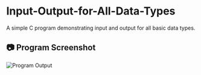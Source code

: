 # Input-Output-for-All-Data-Types
A simple C program demonstrating input and output for all basic data types.
## 📷 Program Screenshot
![Program Output](Input%20of&%20Output%All%20Data%Types.PNG)

